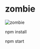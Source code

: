 # zombie

![zombie](https://user-images.githubusercontent.com/909232/27091193-033ce514-5092-11e7-83c2-dbe39f05300f.gif)

npm install

npm start
